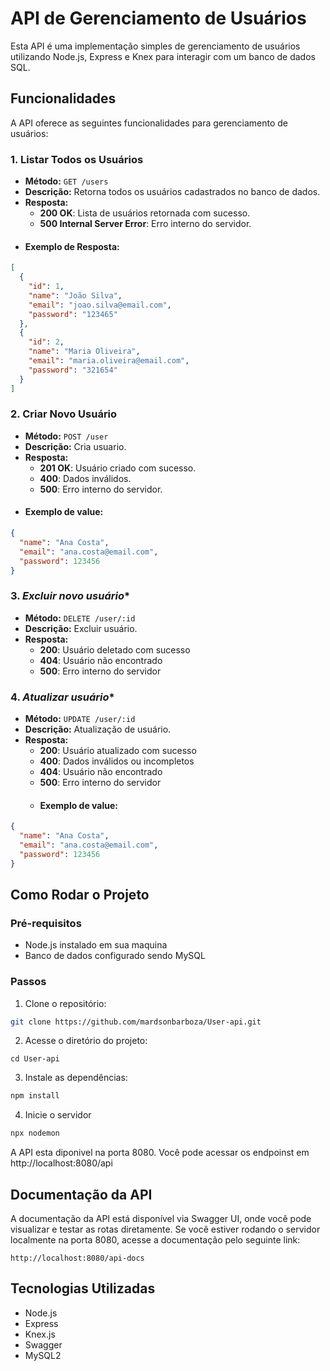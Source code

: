 # API de Gerenciamento de Usuários

Esta API é uma implementação simples de gerenciamento de usuários utilizando Node.js, Express e Knex para interagir com um banco de dados SQL.

## Funcionalidades

A API oferece as seguintes funcionalidades para gerenciamento de usuários:

### 1. **Listar Todos os Usuários**
- **Método:** `GET /users`
- **Descrição:** Retorna todos os usuários cadastrados no banco de dados.
- **Resposta:**
  - **200 OK**: Lista de usuários retornada com sucesso.
  - **500 Internal Server Error**: Erro interno do servidor.
- #### Exemplo de Resposta:
```json
[
  {
    "id": 1,
    "name": "João Silva",
    "email": "joao.silva@email.com",
    "password": "123465"
  },
  {
    "id": 2,
    "name": "Maria Oliveira",
    "email": "maria.oliveira@email.com",
    "password": "321654"
  }
]

```
### 2. **Criar Novo Usuário**
- **Método:** `POST /user`
- **Descrição:** Cria usuario.
- **Resposta:**
  - **201 OK**: Usuário criado com sucesso.
  - **400**: Dados inválidos.
  - **500**: Erro interno do servidor.
- #### Exemplo de value:
```json
{
  "name": "Ana Costa",
  "email": "ana.costa@email.com",
  "password": 123456
}
```
### 3. *Excluir novo usuário**
- **Método:** `DELETE /user/:id`
- **Descrição:** Excluir usuário.
- **Resposta:**
  - **200**: Usuário deletado com sucesso
  - **404**: Usuário não encontrado
  - **500**: Erro interno do servidor

### 4. *Atualizar usuário**
- **Método:** `UPDATE /user/:id`
- **Descrição:** Atualização de usuário.
- **Resposta:**
  - **200**: Usuário atualizado com sucesso
  - **400**: Dados inválidos ou incompletos
  - **404**: Usuário não encontrado
  - **500**: Erro interno do servidor
  - #### Exemplo de value:
```json
{
  "name": "Ana Costa",
  "email": "ana.costa@email.com",
  "password": 123456
}
```
## Como Rodar o Projeto

### Pré-requisitos
- Node.js instalado em sua maquina
- Banco de dados configurado sendo MySQL
### Passos
1. Clone o repositório:
```bash
git clone https://github.com/mardsonbarboza/User-api.git
```
2. Acesse o diretório do projeto:
```
cd User-api
```
3. Instale as dependências:
```bash
npm install
```
4. Inicie o servidor
```bash
npx nodemon
```
A API esta diponivel na porta 8080. Você pode acessar os endpoinst em http://localhost:8080/api

## Documentação da API
A documentação da API está disponível via Swagger UI, onde você pode visualizar e testar as rotas diretamente. Se você estiver rodando o servidor localmente na porta 8080, acesse a documentação pelo seguinte link:
```
http://localhost:8080/api-docs

```
## Tecnologias Utilizadas
- Node.js
- Express
- Knex.js
- Swagger
- MySQL2

  
